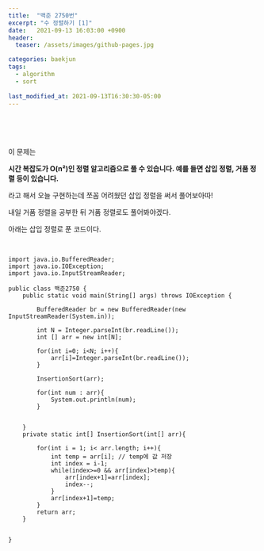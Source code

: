 ```yaml
---
title:  "백준 2750번"
excerpt: "수 정렬하기 [1]"
date:   2021-09-13 16:03:00 +0900
header:
  teaser: /assets/images/github-pages.jpg

categories: baekjun
tags:
  - algorithm
  - sort
  
last_modified_at: 2021-09-13T16:30:30-05:00
---
```


<br/>

<br/>

<br/>

이 문제는 

**시간 복잡도가 O(n²)인 정렬 알고리즘으로 풀 수 있습니다. 예를 들면 삽입 정렬, 거품 정렬 등이 있습니다.**

라고 해서 오늘 구현하는데 쪼꼼 어려웠던 삽입 정렬을 써서 풀어보아따!

내일 거품 정렬을 공부한 뒤 거품 정렬로도 풀어봐야겠다.

아래는 삽입 정렬로 푼 코드이다.

<br/>

```
import java.io.BufferedReader;
import java.io.IOException;
import java.io.InputStreamReader;

public class 백준2750 {
    public static void main(String[] args) throws IOException {

        BufferedReader br = new BufferedReader(new InputStreamReader(System.in));

        int N = Integer.parseInt(br.readLine());
        int [] arr = new int[N];

        for(int i=0; i<N; i++){
            arr[i]=Integer.parseInt(br.readLine());
        }

        InsertionSort(arr);

        for(int num : arr){
            System.out.println(num);
        }


    }
    private static int[] InsertionSort(int[] arr){

        for(int i = 1; i< arr.length; i++){
            int temp = arr[i]; // temp에 값 저장
            int index = i-1;
            while(index>=0 && arr[index]>temp){
                arr[index+1]=arr[index];
                index--;
            }
            arr[index+1]=temp;
        }
        return arr;
    }


}
```